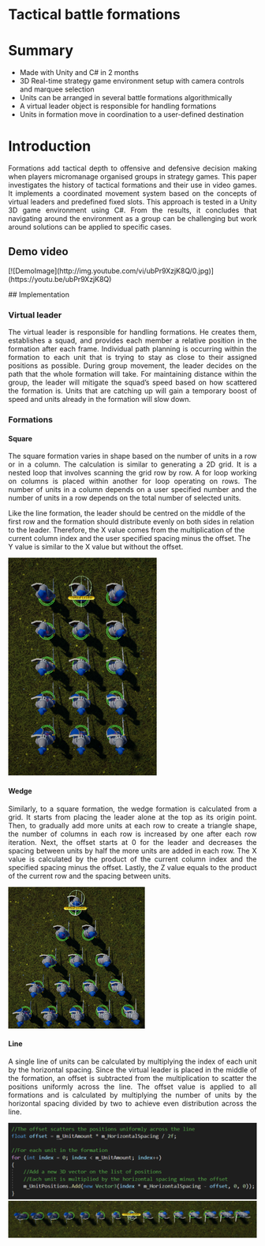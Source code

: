 # Tactical battle formations

# Summary

* Made with Unity and C# in 2 months 
* 3D Real-time strategy game environment setup with camera controls and marquee selection
* Units can be arranged in several battle formations algorithmically
* A virtual leader object is responsible for handling formations
* Units in formation move in coordination to a user-defined destination

# Introduction
<p align="Justify">
Formations add tactical depth to offensive and defensive decision making when players micromanage organised groups in strategy games. This paper investigates the history of tactical formations and their use in video games. It implements a coordinated movement system based on the concepts of virtual leaders and predefined fixed slots. This approach is tested in a Unity 3D game environment using C#. From the results, it concludes that navigating around the environment as a group can be challenging but work around solutions can be applied to specific cases.
</p>

## Demo video ##
<p align="Centre">
[![DemoImage](http://img.youtube.com/vi/ubPr9XzjK8Q/0.jpg)](https://youtu.be/ubPr9XzjK8Q)
</p>
## Implementation

### Virtual leader
<p align="Justify">
The virtual leader is responsible for handling formations. He creates them, establishes a squad, and provides each member a relative position in the formation after each frame. Individual path planning is occurring within the formation to each unit that is trying to stay as close to their assigned positions as possible. During group movement, the leader decides on the path that the whole formation will take. For maintaining distance within the group, the leader will mitigate the squad’s speed based on how scattered the formation is. Units that are catching up will gain a temporary boost of speed and units already in the formation will slow down. 
</p>

### Formations

#### Square
<p align="Justify">
The square formation varies in shape based on the number of units in a row or in a column. The calculation is similar to generating a 2D grid. It is a nested loop that involves scanning the grid row by row. A for loop working on columns is placed within another for loop operating on rows. The number of units in a column depends on a user specified number and the number of units in a row depends on the total number of selected units.

  Like the line formation, the leader should be centred on the middle of the first row and the formation should distribute evenly on both sides in relation to the leader. Therefore, the X value comes from the multiplication of the current column index and the user specified spacing minus the offset. The Y value is similar to the X value but without the offset. 
</p>

<img src="https://github.com/hristomanos/DynamicTacticalFormations/blob/main/SquareFormation.png" width="300.75" height="441" />

#### Wedge
<p align="Justify">
Similarly, to a square formation, the wedge formation is calculated from a grid. It starts from placing the leader alone at the top as its origin point. Then, to gradually add more units at each row to create a triangle shape, the number of columns in each row is increased by one after each row iteration. Next, the offset starts at 0 for the leader and decreases the spacing between units by half the more units are added in each row.  The X value is calculated by the product of the current column index and the specified spacing minus the offset. Lastly, the Z value equals to the product of the current row and the spacing between units.
</p>
  
![LineFormation](https://github.com/hristomanos/DynamicTacticalFormations/blob/main/WedgeFormation.png)
  
#### Line
<p align="Justify">
A single line of units can be calculated by multiplying the index of each unit by the horizontal spacing. Since the virtual leader is placed in the middle of the formation, an offset is subtracted from the multiplication to scatter the positions uniformly across the line. The offset value is applied to all formations and is calculated by multiplying the number of units by the horizontal spacing divided by two to achieve even distribution across the line.
</p>

![LineCode](https://github.com/hristomanos/DynamicTacticalFormations/blob/main/LineCode.png)
![LineFormation](https://github.com/hristomanos/DynamicTacticalFormations/blob/main/LineFormation.png)


